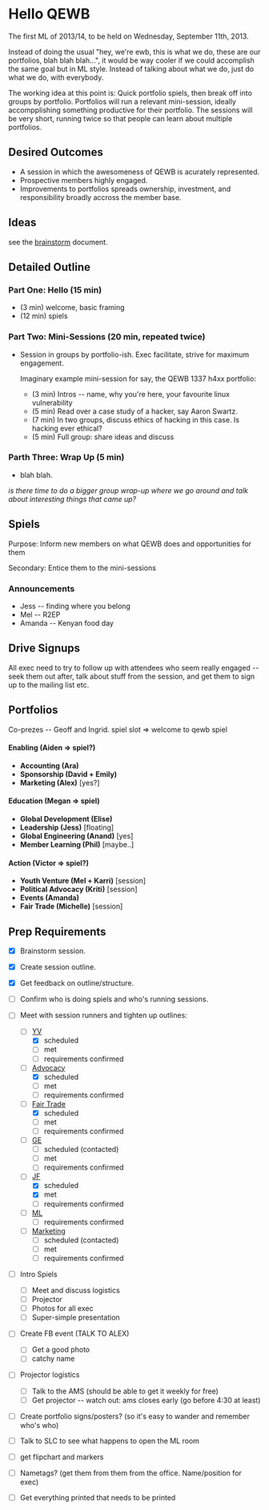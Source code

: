 Hello QEWB
==========

The first ML of 2013/14, to be held on Wednesday, September 11th, 2013.

Instead of doing the usual "hey, we're ewb, this is what we do, these are our portfolios, blah blah blah...", it would be way cooler if we could accomplish the same goal but in ML style. Instead of talking about what we do, just do what we do, with everybody.

The working idea at this point is: Quick portfolio spiels, then break off into groups by portfolio. Portfolios will run a relevant mini-session, ideally accompplishing something productive for their portfolio. The sessions will be very short, running twice so that people can learn about multiple portfolios.


Desired Outcomes
----------------

 * A session in which the awesomeness of QEWB is acurately represented.
 * Prospective members highly engaged.
 * Improvements to portfolios spreads ownership, investment, and responsibility broadly accross the member base.


Ideas
-----

see the [brainstorm](brainstorm.md) document.


Detailed Outline
----------------

### Part One: Hello (15 min)

 * (3 min) welcome, basic framing
 * (12 min) spiels


### Part Two: Mini-Sessions (20 min, repeated twice)

 * Session in groups by portfolio-ish. Exec facilitate, strive for maximum engagement.

   Imaginary example mini-session for say, the QEWB 1337 h4xx portfolio:

    * (3 min) Intros -- name, why you're here, your favourite linux vulnerability
    * (5 min) Read over a case study of a hacker, say Aaron Swartz.
    * (7 min) In two groups, discuss ethics of hacking in this case. Is hacking ever ethical?
    * (5 min) Full group: share ideas and discuss


### Parth Three: Wrap Up (5 min)

 * blah blah.


_is there time to do a bigger group wrap-up where we go around and talk about interesting things that came up?_


Spiels
------

Purpose: Inform new members on what QEWB does and opportunities for them

Secondary: Entice them to the mini-sessions


### Announcements

 * Jess -- finding where you belong
 * Mel -- R2EP
 * Amanda -- Kenyan food day



Drive Signups
-------------

All exec need to try to follow up with attendees who seem really engaged -- seek them out after, talk about stuff from the session, and get them to sign up to the mailing list etc.


Portfolios
----------

Co-prezes -- Geoff and Ingrid. spiel slot => welcome to qewb spiel   

#### Enabling (Aiden => spiel?)

 * **Accounting (Ara)**
 * **Sponsorship (David + Emily)**
 * **Marketing (Alex)** [yes?]

#### Education (Megan => spiel)

 * **Global Development (Elise)**
 * **Leadership (Jess)** [floating]
 * **Global Engineering (Anand)** [yes]
 * **Member Learning (Phil)** [maybe..]

#### Action (Victor => spiel?)

 * **Youth Venture (Mel + Karri)** [session]
 * **Political Advocacy (Kriti)** [session]
 * **Events (Amanda)**
 * **Fair Trade (Michelle)** [session]


Prep Requirements
-----------------

 * [x] Brainstorm session.
 * [x] Create session outline.
 * [x] Get feedback on outline/structure.
 * [ ] Confirm who is doing spiels and who's running sessions.
 * [ ] Meet with session runners and tighten up outlines:
   * [ ] [YV](outline-youth-venture.md)
     * [x] scheduled
     * [ ] met
     * [ ] requirements confirmed
   * [ ] [Advocacy](outline-advocacy.md)
     * [x] scheduled
     * [ ] met
     * [ ] requirements confirmed
   * [ ] [Fair Trade](outline-fairtrade.md)
     * [x] scheduled
     * [ ] met
     * [ ] requirements confirmed
   * [ ] [GE](outline-ge.md)
     * [ ] scheduled (contacted)
     * [ ] met
     * [ ] requirements confirmed
   * [ ] [JF](outline-jf.md)
     * [x] scheduled
     * [x] met
     * [ ] requirements confirmed
   * [ ] [ML](outline-ml.md)
     * [ ] requirements confirmed
   * [ ] [Marketing](outline-marketing.md)
     * [ ] scheduled (contacted)
     * [ ] met
     * [ ] requirements confirmed
 * [ ] Intro Spiels
   * [ ] Meet and discuss logistics
   * [ ] Projector
   * [ ] Photos for all exec
   * [ ] Super-simple presentation
 * [ ] Create FB event (TALK TO ALEX)
   * [ ] Get a good photo
   * [ ] catchy name
 * [ ] Projector logistics
   * [ ] Talk to the AMS (should be able to get it weekly for free)
   * [ ] Get projector -- watch out: ams closes early (go before 4:30 at least)
 * [ ] Create portfolio signs/posters? (so it's easy to wander and remember who's who)
 * [ ] Talk to SLC to see what happens to open the ML room
 * [ ] get flipchart and markers
 * [ ] Nametags? (get them from them from the office. Name/position for exec)
 * [ ] Get everything printed that needs to be printed


